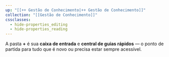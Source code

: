 ```yaml
---
up: "[[++ Gestão de Conhecimento|++ Gestão de Conhecimento]]"
collection: "[[Gestão de Conhecimento]]"
cssclasses:
  - hide-properties_editing
  - hide-properties_reading
---
```

A pasta **+** é sua **caixa de entrada** e **central de guias rápidos** — o ponto de partida para tudo que é novo ou precisa estar sempre acessível.